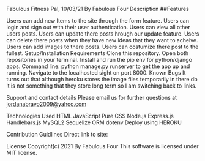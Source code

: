 Fabulous Fitness Pal, 10/03/21
By Fabulous Four 
Description
##Features

Users can add new Items to the site through the form feature.
Users can login and sign out with their user authentication.
Users can view all other users posts.
Users can update there posts hrough our update feature.
Users can delete there posts when they have new ideas that they want to acheive.
Users can add images to there posts.
Users can costumize there post to the fullest.
Setup/Installation Requirements
Clone this repository.
Open both repositories in your terminal.
Install and run the pip env for python/django apps.
Command line: python manage.py runserver to get the app up and running.
Navigate to the localhosted sight on port 8000.
Known Bugs
It turns out that although heroku stores the image files temporarily in there db it is not something that they store long term so I am switching back to links.

Support and contact details
Please email us for further questions at jordanabravo2009@yahoo.com

Technologies Used
HTML
JavaScript
Pure CSS
Node.js
Express.js
Handlebars.js
MySQL2
Sequelize ORM
dotenv
Deploy using HEROKU


Contribution Guidlines
Direct link to site:

License
Copyright(c) 2021 By Fabulous Four This software is licensed under MIT license.
